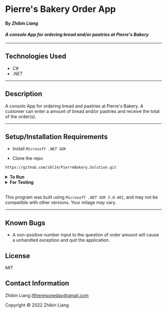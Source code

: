 # Pierre's Bakery Order App

#### By _**Zhibin Liang**_  

#### _A consolo App for ordering bread and/or pastries at Pierre's Bakery_  

---
## Technologies Used

* _C#_
* _.NET_

---
## Description

A consolo App for ordering bread and pastries at Pierre's Bakery. A customer can enter a amount of bread and/or pastries and receive the total of the order(s).

---
## Setup/Installation Requirements

* Install *`Microsoft .NET SDK`*

* Clone the repo
```sh
https://github.com/zbl14/PierreBakery.Solution.git
``` 
<details>
<summary><strong>To Run</strong></summary>
Navigate to  
   <pre>ProjectName.Solution
   ├── <strong>ProjectName</strong>
   └── ProjectName.Tests</pre>

Run ```$ dotnet run``` in the console
</details>

<details>
<summary><strong>For Testing</strong></summary>
Navigate to  
    <pre>ProjectName.Solution
    ├── ProjectName
    └── <strong>ProjectName.Tests</strong></pre>

Run ```$ dotnet restore``` in the console
Run ```$ dotnet test``` in the console

</details>
<br/>

This program was built using *`Microsoft .NET SDK 5.0.401`*, and may not be compatible with other versions. Your milage may vary.

---
## Known Bugs

* A non-positive number input to the question of order amount will cause a unhandled exception and quit the application.

## License
MIT

## Contact Information
Zhibin Liang <ifthereisoneday@gmail.com>

Copyright &copy; 2022 Zhibin Liang